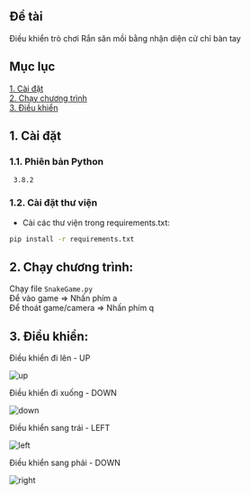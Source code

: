 ## Đề tài  
Điều khiển trò chơi Rắn săn mồi bằng nhận diện cử chỉ bàn tay

## Mục lục
[1. Cài đặt](#1-Cài-đặt)  
[2. Chạy chương trình](#2-Chạy-chương-trình)  
[3. Điều khiển](#3-Điều-khiển)  


## 1. Cài đặt
### 1.1. Phiên bản Python  
``` 3.8.2```

### 1.2. Cài đặt thư viện
- Cài các thư viện trong requirements.txt: 
```bash
pip install -r requirements.txt
```
## 2. Chạy chương trình:  
Chạy file ```SnakeGame.py```  
Để vào game => Nhấn phím a  
Để thoát game/camera => Nhấn phím q  

## 3. Điều khiển:

Điều khiển đi lên - UP

![up](/screenshot/up.png)

Điều khiển đi xuống - DOWN

![down](/screenshot/down.png)

Điều khiển sang trái - LEFT

![left](/screenshot/left.png)

Điều khiển sang phải - DOWN
 
![right](/screenshot/right.png)
